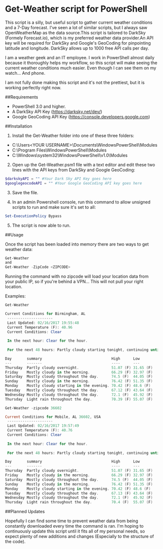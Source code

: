 # Get-Weather script for PowerShell

This script is a silly, but useful script to gather current weather conditions and a 7-Day forecast. I've seen a lot of similar scripts, but I always saw OpenWeatherMap as the data source.This script is tailored to DarkSky (Formely Forecast.io), which is my preferred weather data provider.An API key will be required for DarkSky and Google's GeoCoding for pinpointing latitude and longitude. DarkSky allows up to 1000 free API calls per day.

I am a weather geek and an IT employee. I work in PowerShell almost daily because it thoroughly helps my workflow, so this script will make seeing the current weather conditions much easier. Even though I can see them on my watch... And phone.

I am not fully done making this script and it's not the prettiest, but it is working perfectly right now.

##Requirements
* PowerShell 3.0 and higher.
* A DarkSky API Key (https://darksky.net/dev/)
* Google GeoCoding API Key (https://console.developers.google.com)


##Installation
1. Install the Get-Weather folder into one of these three folders:
  * C:\Users\<YOUR USERNAME>\Documents\WindowsPowerShell\Modules
  * C:\Program Files\WindowsPowerShell\Modules
  * C:\Windows\system32\WindowsPowerShell\v1.0\Modules

2. Open up the Get-Weather.psm1 file with a text editor and edit these two lines with the API keys from DarkSky and Google GeoCoding:
  ```powershell
$darkskyAPI = "" #Your Dark Sky API Key goes here
$googlegeocodeAPI = "" #Your Google GeoCoding API key goes here
```

3. Save the file.

4. In an admin Powershell console, run this command to allow unsigned scripts to run and make sure it's set to all:
  ```powershell
Set-ExecutionPolicy Bypass
```

5. The script is now able to run.

##Usage

Once the script has been loaded into memory there are two ways to get weather data:

``` powershell
Get-Weather
and
Get-Weather -ZipCode <ZIPCODE>
```

Running the command with no zipcode will load your location data from your public IP, so if you're behind a VPN... This will not pull your right location.

Examples:
``` powershell
Get-Weather

Current Conditions for Birmingham, AL
 --------------------- 
 Last Updated: 02/16/2017 19:55:48 
 Current Temperature (F): 40.96 
 Current Conditions: Clear 
 
 In the next hour: Clear for the hour. 
 
 For the next 48 hours: Partly cloudy starting tonight, continuing until tomorrow morning. 

Day       summary                                High      Low      
---       -------                                ----      ---      
Thursday  Partly cloudy overnight.               51.07 (F) 31.65 (F)
Friday    Mostly cloudy in the morning.          66.29 (F) 32.97 (F)
Saturday  Mostly cloudy throughout the day.      74.5 (F)  44.05 (F)
Sunday    Mostly cloudy in the morning.          76.42 (F) 51.35 (F)
Monday    Mostly cloudy starting in the evening. 70.42 (F) 48.6 (F) 
Tuesday   Mostly cloudy throughout the day.      67.12 (F) 43.64 (F)
Wednesday Mostly cloudy throughout the day.      72.1 (F)  45.92 (F)
Thursday  Light rain throughout the day.         70.39 (F) 55.07 (F)
```
```powershell
Get-Weather -zipcode 36602

Current Conditions for Mobile, AL 36602, USA 
 --------------------- 
 Last Updated: 02/16/2017 19:57:49 
 Current Temperature (F): 40.76 
 Current Conditions: Clear 
 
 In the next hour: Clear for the hour. 
 
 For the next 48 hours: Partly cloudy starting tonight, continuing until tomorrow morning. 

Day       summary                                High      Low      
---       -------                                ----      ---      
Thursday  Partly cloudy overnight.               51.07 (F) 31.65 (F)
Friday    Mostly cloudy in the morning.          66.29 (F) 32.97 (F)
Saturday  Mostly cloudy throughout the day.      74.5 (F)  44.05 (F)
Sunday    Mostly cloudy in the morning.          76.42 (F) 51.35 (F)
Monday    Mostly cloudy starting in the evening. 70.42 (F) 48.6 (F) 
Tuesday   Mostly cloudy throughout the day.      67.13 (F) 43.64 (F)
Wednesday Mostly cloudy throughout the day.      72.1 (F)  45.92 (F)
Thursday  Light rain throughout the day.         70.4 (F)  55.07 (F)
```
##Planned Updates

Hopefully I can find some time to prevent weather data from being constantly downloaded every time the command is ran. I'm hoping to continuously update this script until it fits all of my personal needs, so expect plenty of new additions and changes (Especially to the structure of the code).
